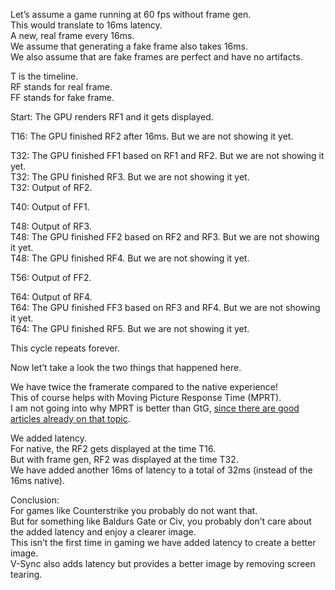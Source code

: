 Let’s assume a game running at 60 fps without frame gen.  
This would translate to 16ms latency.  
A new, real frame every 16ms.  
We assume that generating a fake frame also takes 16ms.  
We also assume that are fake frames are perfect and have no artifacts.  

T is the timeline.  
RF stands for real frame.  
FF stands for fake frame.  
 
Start: The GPU renders RF1 and it gets displayed.  

T16: The GPU finished RF2 after 16ms. But we are not showing it yet.  

T32: The GPU finished FF1 based on RF1 and RF2. But we are not showing it yet.  
T32: The GPU finished RF3. But we are not showing it yet.  
T32: Output of RF2.  

T40: Output of FF1.  

T48: Output of RF3.  
T48: The GPU finished FF2 based on RF2 and RF3. But we are not showing it yet.  
T48: The GPU finished RF4. But we are not showing it yet.  

T56: Output of FF2.  

T64: Output of RF4.  
T64: The GPU finished FF3 based on RF3 and RF4. But we are not showing it yet.  
T64: The GPU finished RF5. But we are not showing it yet.  

This cycle repeats forever.  

Now let’t take a look the two things that happened here.  

We have twice the framerate compared to the native experience!  
This of course helps with Moving Picture Response Time (MPRT).  
I am not going into why MPRT is better than GtG, [since there are good articles already on that topic](https://blurbusters.com/gtg-versus-mprt-frequently-asked-questions-about-display-pixel-response/).  

We added latency.    
For native, the RF2 gets displayed at the time T16.  
But with frame gen, RF2 was displayed at the time T32.  
We have added another 16ms of latency to a total of 32ms (instead of the 16ms native).  

Conclusion:  
For games like Counterstrike you probably do not want that.   
But for something like Baldurs Gate or Civ, you probably don’t care about the added latency and enjoy a clearer image.  
This isn’t the first time in gaming we have added latency to create a better image.  
V-Sync also adds latency but provides a better image by removing screen tearing.  
